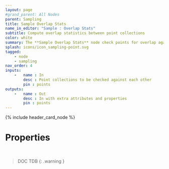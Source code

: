 ```yaml
---
layout: page
#grand_parent: All Nodes
parent: Sampling
title: Sample Overlap Stats
name_in_editor: "Sample : Overlap Stats"
subtitle: Compute overlap statistics between point collections
color: white
summary: The **Sample Overlap Stats** node check points for overlap against other collections.
splash: icons/icon_sampling-point.svg
tagged: 
    - node
    - sampling
nav_order: 4
inputs:
    -   name : In
        desc : Point collections to be checked against each other
        pin : points
outputs:
    -   name : Out
        desc : In with extra attributes and properties
        pin : points
---
```


{% include header_card_node %}

# Properties
<br>

> DOC TDB
{: .warning }